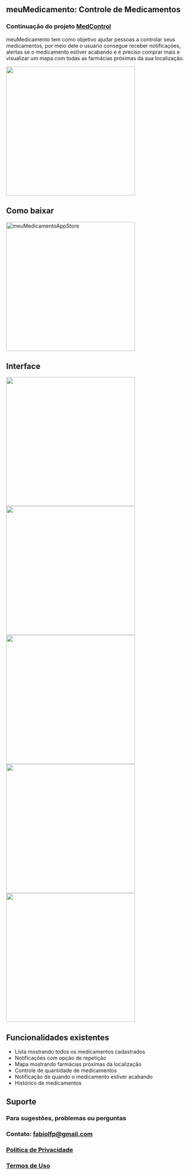 ## meuMedicamento: Controle de Medicamentos
### Continuação do projeto [MedControl](https://github.com/FabioFiorita/MedControl)

meuMedicamento tem como objetivo ajudar pessoas a controlar seus medicamentos, por meio dele o usuário consegue receber notificações, alertas se o medicamento estiver acabando e é preciso comprar mais e visualizar um mapa com todas as farmácias próximas da sua localização.

<img src="https://raw.githubusercontent.com/FabioFiorita/meuMedicamento/gh-pages/images/Logo.png" width="350">

## Como baixar
<a href="https://apps.apple.com/br/app/meumedicamento/id1580757092"><img src="https://raw.githubusercontent.com/FabioFiorita/meuMedicamento/gh-pages/images/appstore.png" alt="meuMedicamentoAppStore" width="350"></a>

## Interface

<img src="https://raw.githubusercontent.com/FabioFiorita/meuMedicamento/gh-pages/images/list.jpg" width="350"> <img src="https://raw.githubusercontent.com/FabioFiorita/meuMedicamento/gh-pages/images/detail.jpg" width="350"> <img src="https://raw.githubusercontent.com/FabioFiorita/meuMedicamento/gh-pages/images/map.jpg" width="350"> <img src="https://raw.githubusercontent.com/FabioFiorita/meuMedicamento/gh-pages/images/settings.jpg" width="350"> <img src="https://raw.githubusercontent.com/FabioFiorita/meuMedicamento/gh-pages/images/darkmode.jpg" width="350">

## Funcionalidades existentes

* Lista mostrando todos os medicamentos cadastrados
* Notificações com opção de repetição
* Mapa mostrando farmácias próximas da localização
* Controle de quantidade de medicamentos 
* Notificação de quando o medicamento estiver acabando
* Histórico de medicamentos

## Suporte

### Para sugestões, problemas ou perguntas

### Contato: fabiolfp@gmail.com

### [Política de Privacidade](https://fabiofiorita.github.io/meuMedicamento/privacyPolicy.html)

### [Termos de Uso](https://fabiofiorita.github.io/meuMedicamento/Terms&Conditions.html)
